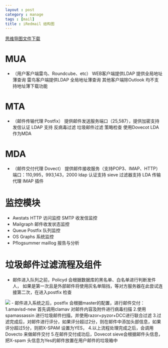 ```yaml
---
layout : post
category : manage
tags : [mail]
title : iRedmail 结构图
---
```

[思维导图文件下载](#)
# MUA
- （用户客户端雷鸟、Roundcube、etc）
        WEB客户端提供LDAP 提供全局地址薄查询
        雷鸟客户端提供LDAP 全局地址薄查询
        其他客户端除Outlook 均不支持地址薄下载功能
# MTA
- （邮件传输代理 Postfix）
        提供邮件发送服务端口（25,587），提供加密支持
        发信认证
        LDAP 支持
        反病毒过滤
        垃圾邮件过滤
        策略检查
        使用Dovecot LDA 作为MDA 
# MDA 
- （邮件交付代理 Dovect）
        提供邮件接收服务（支持POP3、IMAP、HTTP）端口：110,995，993,143，2000
        ldap 认证支持
        sieve 过滤器支持
        LDA 传输代理
        IMAP 插件
# 监控模块
- Awstats
        HTTP 访问监控
        SMTP 收发信监控
- Mailgraph
        邮件收发状态监控
- Queue
        Postfix 队列监控
- OS Graphs
        系统监控 
- Pflogsummer
        maillog 报告与分析
# 垃圾邮件过滤流程及组件
- 邮件进入队列之前，Policyd 会根据数据库的黑名单、白名单进行判断发件人，
如果是第一次且是外部邮件将使用灰名单阻挡，等对方服务器在此尝试连接第二次，在进入postfix 检查
<html><img src="images/6n99nc9f5lpem3a0dsoom7avgu.jpg">
- 邮件进入系统之后，postfix 会根据master的配置，进行邮件交付：
1.amavisd-new 首先调用clamav 对邮件内容及附件进行病毒扫描
2.使用spamassassin 进行垃圾邮件扫描，并使用razor+pyzor+DCC进行联合过滤
3.过滤完成后，对邮件进行评分，如果评分超过2分，则在邮件中添加头部信息，如果
   评分超过5分，则把X-SPAM 设置为YES，
4.以上流程处理完成之后，会调用Dovecto 来做邮件交付
5.在邮件交付成功后，Dovecot sieve会根据邮件头信息，把X-spam 头信息为Yes的邮件放置在用户邮件的垃圾箱中